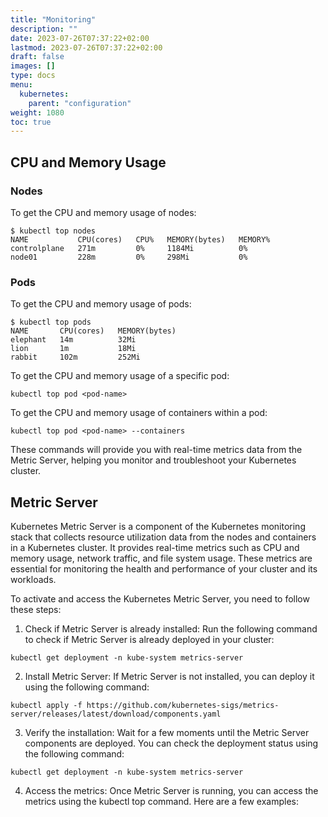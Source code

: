 ```yaml
---
title: "Monitoring"
description: ""
date: 2023-07-26T07:37:22+02:00
lastmod: 2023-07-26T07:37:22+02:00
draft: false
images: []
type: docs
menu:
  kubernetes:
    parent: "configuration"
weight: 1080
toc: true
---
```


## CPU and Memory Usage
### Nodes
To get the CPU and memory usage of nodes:
```shell
$ kubectl top nodes
NAME           CPU(cores)   CPU%   MEMORY(bytes)   MEMORY%   
controlplane   271m         0%     1184Mi          0%        
node01         228m         0%     298Mi           0%    
```

### Pods
To get the CPU and memory usage of pods:
```shell
$ kubectl top pods
NAME       CPU(cores)   MEMORY(bytes)   
elephant   14m          32Mi            
lion       1m           18Mi            
rabbit     102m         252Mi 
```

To get the CPU and memory usage of a specific pod:
```shell
kubectl top pod <pod-name>
```

To get the CPU and memory usage of containers within a pod:

```shell
kubectl top pod <pod-name> --containers
```
These commands will provide you with real-time metrics data from the Metric Server, helping you monitor and troubleshoot your Kubernetes cluster.


## Metric Server
Kubernetes Metric Server is a component of the Kubernetes monitoring stack that collects resource utilization data from the nodes and containers in a Kubernetes cluster. It provides real-time metrics such as CPU and memory usage, network traffic, and file system usage. These metrics are essential for monitoring the health and performance of your cluster and its workloads.

To activate and access the Kubernetes Metric Server, you need to follow these steps:

1. Check if Metric Server is already installed: Run the following command to check if Metric Server is already deployed in your cluster:
```shell
kubectl get deployment -n kube-system metrics-server
```

2. Install Metric Server: If Metric Server is not installed, you can deploy it using the following command:
```shell
kubectl apply -f https://github.com/kubernetes-sigs/metrics-server/releases/latest/download/components.yaml
```

3. Verify the installation: Wait for a few moments until the Metric Server components are deployed. You can check the deployment status using the following command:
```shell
kubectl get deployment -n kube-system metrics-server
```

4. Access the metrics: Once Metric Server is running, you can access the metrics using the kubectl top command. Here are a few examples:
